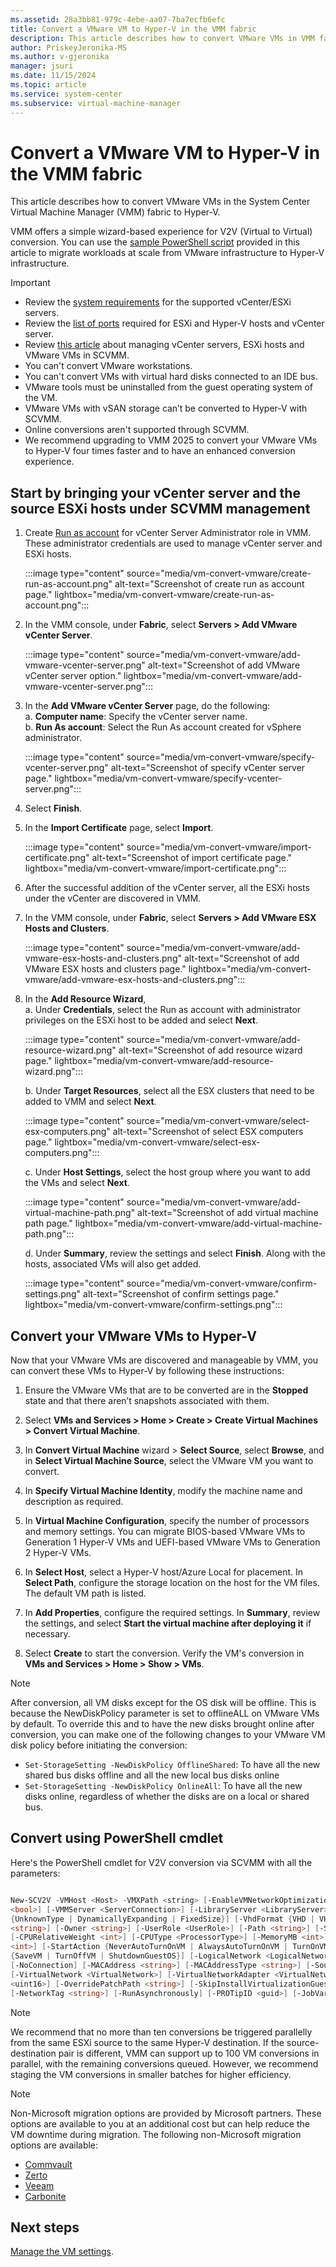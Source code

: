 ```yaml
---
ms.assetid: 28a3bb81-979c-4ebe-aa07-7ba7ecfb6efc
title: Convert a VMware VM to Hyper-V in the VMM fabric
description: This article describes how to convert VMware VMs in VMM fabric to Hyper-V
author: PriskeyJeronika-MS
ms.author: v-gjeronika
manager: jsuri
ms.date: 11/15/2024
ms.topic: article
ms.service: system-center
ms.subservice: virtual-machine-manager
---
```



# Convert a VMware VM to Hyper-V in the VMM fabric

This article describes how to convert VMware VMs in the System Center Virtual Machine Manager (VMM) fabric to Hyper-V.

VMM offers a simple wizard-based experience for V2V (Virtual to Virtual) conversion. You can use the [sample PowerShell script](vm-convert-vmware.md#convert-using-powershell-cmdlet) provided in this article to migrate workloads at scale from VMware infrastructure to Hyper-V infrastructure.

>[!Important]
>- Review the [system requirements](./system-requirements.md) for the supported vCenter/ESXi servers.
>- Review the [list of ports](./plan-ports-protocols.md) required for ESXi and Hyper-V hosts and vCenter server.
>- Review [this article](./manage-vmware-hosts.md) about managing vCenter servers, ESXi hosts and VMware VMs in SCVMM.
>- You can't convert VMware workstations.
>- You can't convert VMs with virtual hard disks connected to an IDE bus.
>- VMware tools must be uninstalled from the guest operating system of the VM.
>- VMware VMs with vSAN storage can’t be converted to Hyper-V with SCVMM.
>- Online conversions aren't supported through SCVMM.
>- We recommend upgrading to VMM 2025 to convert your VMware VMs to Hyper-V four times faster and to have an enhanced conversion experience.

## Start by bringing your vCenter server and the source ESXi hosts under SCVMM management

1.	Create [Run as account](./account-runas.md) for vCenter Server Administrator role in VMM. These administrator credentials are used to manage vCenter server and ESXi hosts.

    :::image type="content" source="media/vm-convert-vmware/create-run-as-account.png" alt-text="Screenshot of create run as account page." lightbox="media/vm-convert-vmware/create-run-as-account.png":::
 
2.	In the VMM console, under **Fabric**, select **Servers > Add VMware vCenter Server**.

    :::image type="content" source="media/vm-convert-vmware/add-vmware-vcenter-server.png" alt-text="Screenshot of add VMware vCenter server option." lightbox="media/vm-convert-vmware/add-vmware-vcenter-server.png":::

3.	In the **Add VMware vCenter Server** page, do the following:<br>
  a. **Computer name**: Specify the vCenter server name.<br>
  b. **Run As account**: Select the Run As account created for vSphere administrator.<br>

      :::image type="content" source="media/vm-convert-vmware/specify-vcenter-server.png" alt-text="Screenshot of specify vCenter server page." lightbox="media/vm-convert-vmware/specify-vcenter-server.png":::

4.	Select **Finish**.

5.	In the **Import Certificate** page, select **Import**.

    :::image type="content" source="media/vm-convert-vmware/import-certificate.png" alt-text="Screenshot of import certificate page." lightbox="media/vm-convert-vmware/import-certificate.png":::
 
6.	After the successful addition of the vCenter server, all the ESXi hosts under the vCenter are discovered in VMM.

7.	In the VMM console, under **Fabric**, select **Servers > Add VMware ESX Hosts and Clusters**.

    :::image type="content" source="media/vm-convert-vmware/add-vmware-esx-hosts-and-clusters.png" alt-text="Screenshot of add VMware ESX hosts and clusters page." lightbox="media/vm-convert-vmware/add-vmware-esx-hosts-and-clusters.png":::

8.	In the **Add Resource Wizard**,<br>
    a. Under **Credentials**, select the Run as account with administrator privileges on the ESXi host to be added and select **Next**.<br>

      :::image type="content" source="media/vm-convert-vmware/add-resource-wizard.png" alt-text="Screenshot of add resource wizard page." lightbox="media/vm-convert-vmware/add-resource-wizard.png":::

    b.	Under **Target Resources**, select all the ESX clusters that need to be added to VMM and select **Next**.

      :::image type="content" source="media/vm-convert-vmware/select-esx-computers.png" alt-text="Screenshot of select ESX computers page." lightbox="media/vm-convert-vmware/select-esx-computers.png":::

    c.	Under **Host Settings**, select the host group where you want to add the VMs and select **Next**.

      :::image type="content" source="media/vm-convert-vmware/add-virtual-machine-path.png" alt-text="Screenshot of add virtual machine path page." lightbox="media/vm-convert-vmware/add-virtual-machine-path.png":::

    d. Under **Summary**, review the settings and select **Finish**. Along with the hosts, associated VMs will also get added.
 
      :::image type="content" source="media/vm-convert-vmware/confirm-settings.png" alt-text="Screenshot of confirm settings page." lightbox="media/vm-convert-vmware/confirm-settings.png":::

## Convert your VMware VMs to Hyper-V

Now that your VMware VMs are discovered and manageable by VMM, you can convert these VMs to Hyper-V by following these instructions:

1. Ensure the VMware VMs that are to be converted are in the **Stopped** state and that there aren’t snapshots associated with them.

2.	Select **VMs and Services > Home > Create > Create Virtual Machines > Convert Virtual Machine**.

3.	In **Convert Virtual Machine** wizard > **Select Source**, select **Browse**, and in **Select Virtual Machine Source**, select the VMware VM you want to convert.

4.	In **Specify Virtual Machine Identity**, modify the machine name and description as required.

5.	In **Virtual Machine Configuration**, specify the number of processors and memory settings. You can migrate BIOS-based VMware VMs to Generation 1 Hyper-V VMs and UEFI-based VMware VMs to Generation 2 Hyper-V VMs.

6.	In **Select Host**, select a Hyper-V host/Azure Local for placement. In **Select Path**, configure the storage location on the host for the VM files. The default VM path is listed.

7.	In **Add Properties**, configure the required settings. In **Summary**, review the settings, and select **Start the virtual machine after deploying it** if necessary.

8.	Select **Create** to start the conversion. Verify the VM's conversion in **VMs and Services > Home > Show > VMs**.

>[!Note]
>After conversion, all VM disks except for the OS disk will be offline. This is because the NewDiskPolicy parameter is set to offlineALL on VMware VMs by default. To override this and to have the new disks brought online after conversion, you can make one of the following changes to your VMware VM disk policy before initiating the conversion:<br>
>- `Set-StorageSetting -NewDiskPolicy OfflineShared`: To have all the new shared bus disks offline and all the new local bus disks online
>- `Set-StorageSetting -NewDiskPolicy OnlineAll`: To have all the new disks online, regardless of whether the disks are on a local or shared bus.

## Convert using PowerShell cmdlet

Here's the PowerShell cmdlet for V2V conversion via SCVMM with all the parameters:

```powershell

New-SCV2V -VMHost <Host> -VMXPath <string> [-EnableVMNetworkOptimization <bool>] [-EnableMACAddressSpoofing
<bool>] [-VMMServer <ServerConnection>] [-LibraryServer <LibraryServer>] [-JobGroup <guid>] [-Trigger] [-VhdType
{UnknownType | DynamicallyExpanding | FixedSize}] [-VhdFormat {VHD | VHDX}] [-Description <string>] [-Name
<string>] [-Owner <string>] [-UserRole <UserRole>] [-Path <string>] [-StartVM] [-CPUCount <byte>]
[-CPURelativeWeight <int>] [-CPUType <ProcessorType>] [-MemoryMB <int>] [-Generation <int>] [-DelayStartSeconds
<int>] [-StartAction {NeverAutoTurnOnVM | AlwaysAutoTurnOnVM | TurnOnVMIfRunningWhenVSStopped}] [-StopAction
{SaveVM | TurnOffVM | ShutdownGuestOS}] [-LogicalNetwork <LogicalNetwork>] [-VMNetwork <VMNetwork>]
[-NoConnection] [-MACAddress <string>] [-MACAddressType <string>] [-SourceNetworkConnectionID <string>]
[-VirtualNetwork <VirtualNetwork>] [-VirtualNetworkAdapter <VirtualNetworkAdapter>] [-VLanEnabled <bool>] [-VLanID
<uint16>] [-OverridePatchPath <string>] [-SkipInstallVirtualizationGuestServices] [-NetworkLocation <string>]
[-NetworkTag <string>] [-RunAsynchronously] [-PROTipID <guid>] [-JobVariable <string>]  [<CommonParameters>]
```

>[!Note]
> We recommend that no more than ten conversions be triggered parallelly from the same ESXi source to the same Hyper-V destination. If the source-destination pair is different, VMM can support up to 100 VM conversions in parallel, with the remaining conversions queued. However, we recommend staging the VM conversions in smaller batches for higher efficiency.

>[!Note]
>Non-Microsoft migration options are provided by Microsoft partners. These options are available to you at an additional cost but can help reduce the VM downtime during migration. The following non-Microsoft migration options are available:<br>
>- [Commvault](https://documentation.commvault.com/11.20/converting_from_vmware_to_hyper_v.html)
>- [Zerto](https://www.zerto.com/blog/migrations-data-mobility/how-to-easily-migrate-from-vmware-to-hyper-v-with-zerto/)
>- [Veeam](https://www.veeam.com/blog/vmware-to-hyper-v-migration.html)
>- [Carbonite](https://www.carbonite.com/business/products/migration/)

## Next steps

[Manage the VM settings](vm-settings.md).

